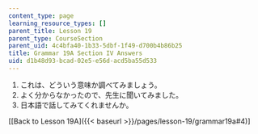 ```yaml
---
content_type: page
learning_resource_types: []
parent_title: Lesson 19
parent_type: CourseSection
parent_uid: 4c4bfa40-1b33-5dbf-1f49-d700b4b86b25
title: Grammar 19A Section IV Answers
uid: d1b48d93-bcad-02e5-e56d-acd5ba55d533
---
```


1.  これは、どういう意味か調べてみましょう。
2.  よく分からなかったので、先生に聞いてみました。
3.  日本語で話してみてくれませんか。

\[[Back to Lesson 19A]({{< baseurl >}}/pages/lesson-19/grammar19a#4)\]